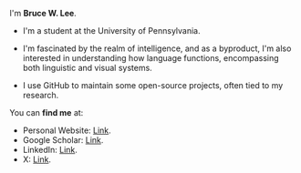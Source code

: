I'm **Bruce W. Lee**.

- I'm a student at the University of Pennsylvania. 

- I'm fascinated by the realm of intelligence, and as a byproduct, I'm also interested in understanding how language functions, encompassing both linguistic and visual systems.

- I use GitHub to maintain some open-source projects, often tied to my research.

You can **find me** at:

- Personal Website: [Link](https://brucewlee.github.io).
- Google Scholar: [Link](https://scholar.google.com/citations?user=a9HZkjMAAAAJ&hl=en).
- LinkedIn: [Link](https://www.linkedin.com/in/bruce-w-lee/).
- X: [Link](https://twitter.com/BruceWLee1).
